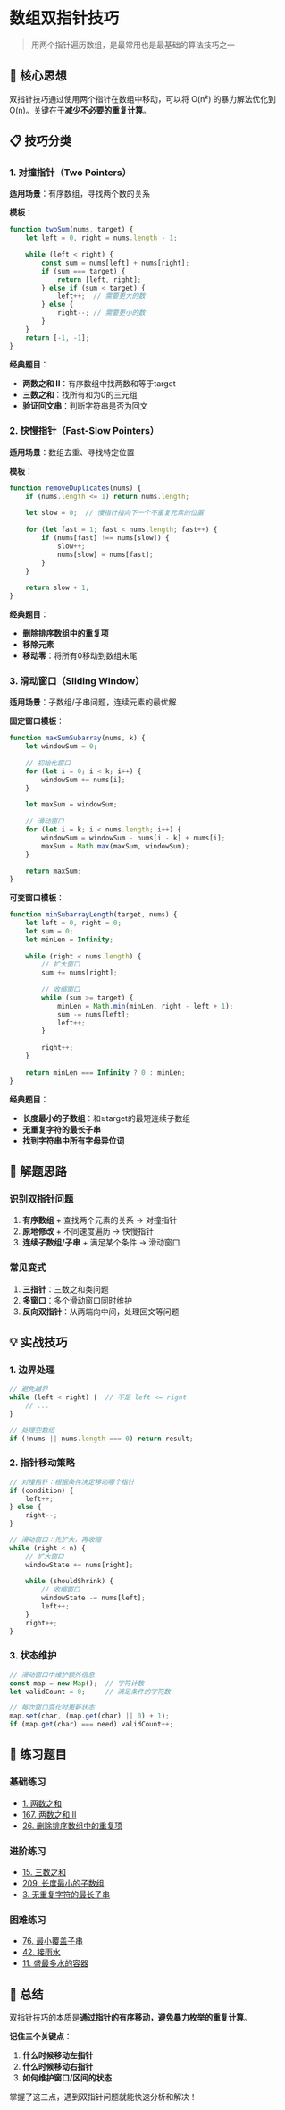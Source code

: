 # 数组双指针技巧

> 用两个指针遍历数组，是最常用也是最基础的算法技巧之一

## 🎯 核心思想

双指针技巧通过使用两个指针在数组中移动，可以将 O(n²) 的暴力解法优化到 O(n)。关键在于**减少不必要的重复计算**。

## 📋 技巧分类

### 1. 对撞指针（Two Pointers）

**适用场景**：有序数组，寻找两个数的关系

**模板**：
```javascript
function twoSum(nums, target) {
    let left = 0, right = nums.length - 1;
    
    while (left < right) {
        const sum = nums[left] + nums[right];
        if (sum === target) {
            return [left, right];
        } else if (sum < target) {
            left++;  // 需要更大的数
        } else {
            right--; // 需要更小的数
        }
    }
    return [-1, -1];
}
```

**经典题目**：
- **两数之和 II**：有序数组中找两数和等于target
- **三数之和**：找所有和为0的三元组
- **验证回文串**：判断字符串是否为回文

### 2. 快慢指针（Fast-Slow Pointers）

**适用场景**：数组去重、寻找特定位置

**模板**：
```javascript
function removeDuplicates(nums) {
    if (nums.length <= 1) return nums.length;
    
    let slow = 0;  // 慢指针指向下一个不重复元素的位置
    
    for (let fast = 1; fast < nums.length; fast++) {
        if (nums[fast] !== nums[slow]) {
            slow++;
            nums[slow] = nums[fast];
        }
    }
    
    return slow + 1;
}
```

**经典题目**：
- **删除排序数组中的重复项**
- **移除元素**
- **移动零**：将所有0移动到数组末尾

### 3. 滑动窗口（Sliding Window）

**适用场景**：子数组/子串问题，连续元素的最优解

**固定窗口模板**：
```javascript
function maxSumSubarray(nums, k) {
    let windowSum = 0;
    
    // 初始化窗口
    for (let i = 0; i < k; i++) {
        windowSum += nums[i];
    }
    
    let maxSum = windowSum;
    
    // 滑动窗口
    for (let i = k; i < nums.length; i++) {
        windowSum = windowSum - nums[i - k] + nums[i];
        maxSum = Math.max(maxSum, windowSum);
    }
    
    return maxSum;
}
```

**可变窗口模板**：
```javascript
function minSubarrayLength(target, nums) {
    let left = 0, right = 0;
    let sum = 0;
    let minLen = Infinity;
    
    while (right < nums.length) {
        // 扩大窗口
        sum += nums[right];
        
        // 收缩窗口
        while (sum >= target) {
            minLen = Math.min(minLen, right - left + 1);
            sum -= nums[left];
            left++;
        }
        
        right++;
    }
    
    return minLen === Infinity ? 0 : minLen;
}
```

**经典题目**：
- **长度最小的子数组**：和≥target的最短连续子数组
- **无重复字符的最长子串**
- **找到字符串中所有字母异位词**

## 🧠 解题思路

### 识别双指针问题
1. **有序数组** + 查找两个元素的关系 → 对撞指针
2. **原地修改** + 不同速度遍历 → 快慢指针  
3. **连续子数组/子串** + 满足某个条件 → 滑动窗口

### 常见变式
1. **三指针**：三数之和类问题
2. **多窗口**：多个滑动窗口同时维护
3. **反向双指针**：从两端向中间，处理回文等问题

## 💡 实战技巧

### 1. 边界处理
```javascript
// 避免越界
while (left < right) {  // 不是 left <= right
    // ...
}

// 处理空数组
if (!nums || nums.length === 0) return result;
```

### 2. 指针移动策略
```javascript
// 对撞指针：根据条件决定移动哪个指针
if (condition) {
    left++;
} else {
    right--;
}

// 滑动窗口：先扩大，再收缩
while (right < n) {
    // 扩大窗口
    windowState += nums[right];
    
    while (shouldShrink) {
        // 收缩窗口
        windowState -= nums[left];
        left++;
    }
    right++;
}
```

### 3. 状态维护
```javascript
// 滑动窗口中维护额外信息
const map = new Map();  // 字符计数
let validCount = 0;     // 满足条件的字符数

// 每次窗口变化时更新状态
map.set(char, (map.get(char) || 0) + 1);
if (map.get(char) === need) validCount++;
```

## 🎯 练习题目

### 基础练习
- [1. 两数之和](https://leetcode.cn/problems/two-sum/)
- [167. 两数之和 II](https://leetcode.cn/problems/two-sum-ii-input-array-is-sorted/)
- [26. 删除排序数组中的重复项](https://leetcode.cn/problems/remove-duplicates-from-sorted-array/)

### 进阶练习  
- [15. 三数之和](https://leetcode.cn/problems/3sum/)
- [209. 长度最小的子数组](https://leetcode.cn/problems/minimum-size-subarray-sum/)
- [3. 无重复字符的最长子串](https://leetcode.cn/problems/longest-substring-without-repeating-characters/)

### 困难练习
- [76. 最小覆盖子串](https://leetcode.cn/problems/minimum-window-substring/)
- [42. 接雨水](https://leetcode.cn/problems/trapping-rain-water/)
- [11. 盛最多水的容器](https://leetcode.cn/problems/container-with-most-water/)

## 🔄 总结

双指针技巧的本质是**通过指针的有序移动，避免暴力枚举的重复计算**。

**记住三个关键点**：
1. **什么时候移动左指针**
2. **什么时候移动右指针**  
3. **如何维护窗口/区间的状态**

掌握了这三点，遇到双指针问题就能快速分析和解决！
